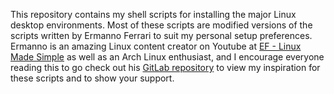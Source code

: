 This repository contains my shell scripts for installing the major Linux desktop environments. Most of these scripts are modified versions of the scripts written by Ermanno Ferrari to suit my personal setup preferences. Ermanno is an amazing Linux content creator on Youtube at [EF - Linux Made Simple](https://www.youtube.com/c/EFLinuxMadeSimple) as well as an Arch Linux enthusiast, and I encourage everyone reading this to go check out his [GitLab repository](https://gitlab.com/eflinux) to view my inspiration for these scripts and to show your support. 
